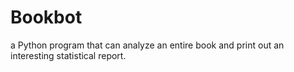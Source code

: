 # Bookbot
a Python program that can analyze an entire book and print out an interesting statistical report. 
